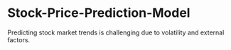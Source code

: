 # Stock-Price-Prediction-Model
Predicting stock market trends is challenging due to volatility and external factors.
